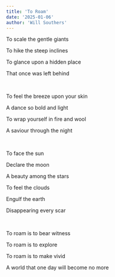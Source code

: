 ```yaml
---
title: 'To Roam'
date: '2025-01-06'
author: 'Will Southers'
---
```


To scale the gentle giants

To hike the steep inclines 

To glance upon a hidden place 

That once was left behind 

<br/>

To feel the breeze upon your skin

A dance so bold and light 

To wrap yourself in fire and wool 

A saviour through the night 

<br/>

To face the sun

Declare the moon

A beauty among the stars 

To feel the clouds

Engulf the earth 

Disappearing every scar

<br/>

To roam is to bear witness

To roam is to explore 

To roam is to make vivid

A world that one day will become no more 